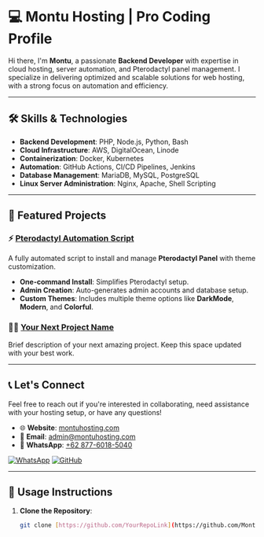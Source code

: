 # 💻 Montu Hosting | Pro Coding Profile

Hi there, I'm **Montu**, a passionate **Backend Developer** with expertise in cloud hosting, server automation, and Pterodactyl panel management. I specialize in delivering optimized and scalable solutions for web hosting, with a strong focus on automation and efficiency.

---

## 🛠️ Skills & Technologies

- **Backend Development**: PHP, Node.js, Python, Bash
- **Cloud Infrastructure**: AWS, DigitalOcean, Linode
- **Containerization**: Docker, Kubernetes
- **Automation**: GitHub Actions, CI/CD Pipelines, Jenkins
- **Database Management**: MariaDB, MySQL, PostgreSQL
- **Linux Server Administration**: Nginx, Apache, Shell Scripting

---

## 🚀 Featured Projects

### ⚡ [Pterodactyl Automation Script]([https://github.com/YourRepoLink](https://github.com/Montuu13/MontuHosting1))
A fully automated script to install and manage **Pterodactyl Panel** with theme customization.

- **One-command Install**: Simplifies Pterodactyl setup.
- **Admin Creation**: Auto-generates admin accounts and database setup.
- **Custom Themes**: Includes multiple theme options like **DarkMode**, **Modern**, and **Colorful**.

### 🧑‍💻 [Your Next Project Name]([https://github.com/YourRepoLink](https://github.com/Montuu13/MontuHosting1))
Brief description of your next amazing project. Keep this space updated with your best work.

---

## 📞 Let's Connect

Feel free to reach out if you're interested in collaborating, need assistance with your hosting setup, or have any questions!

- 🌐 **Website**: [montuhosting.com](https://montuhosting.com)
- 📧 **Email**: [admin@montuhosting.com](mailto:admin@montuhosting.com)
- 💬 **WhatsApp**: [+62 877-6018-5040](https://wa.me/6287760185040)

[![WhatsApp](https://img.shields.io/badge/WhatsApp-25D366?style=for-the-badge&logo=whatsapp&logoColor=white)](https://wa.me/6287760185040) [![GitHub](https://img.shields.io/badge/GitHub-181717?style=for-the-badge&logo=github)](https://github.com/montu13)

---

## 🔧 Usage Instructions

1. **Clone the Repository**:
   ```bash
   git clone [https://github.com/YourRepoLink](https://github.com/Montuu13/MontuHosting1)/montu-script.git

